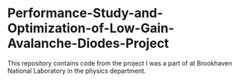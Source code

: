 # Performance-Study-and-Optimization-of-Low-Gain-Avalanche-Diodes-Project
This repository contains code from the project I was a part of at Brookhaven National Laboratory in the physics department. 
